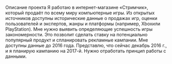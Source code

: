 
Описание проекта
Я работаю в интернет-магазине «Стримчик», который продаёт по всему миру компьютерные игры. Из открытых источников доступны исторические данные о продажах игр, оценки пользователей и экспертов, жанры и платформы (например, Xboxили PlayStation). Мне нужно выявить определяющие успешность игры закономерности. Это позволит сделать ставку на потенциально популярный продукт и спланировать рекламные кампании. Мне доступны данные до 2016 года. Представлю, что сейчас декабрь 2016 г., и я планирую кампанию на 2017-й. Нужно отработать принцип работы с данными.
